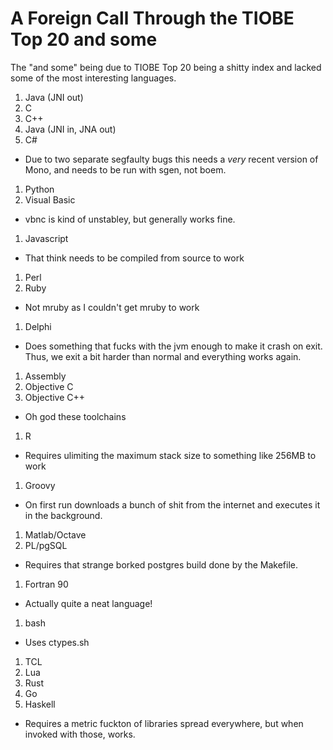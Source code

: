 A Foreign Call Through the TIOBE Top 20 and some
================================================

The "and some" being due to TIOBE Top 20 being a shitty index and lacked some of the most interesting languages.

1. Java (JNI out)
1. C
1. C++
1. Java (JNI in, JNA out)
1. C#
 * Due to two separate segfaulty bugs this needs a *very* recent version of Mono, and needs to be run with sgen, not boem.
1. Python
1. Visual Basic
 * vbnc is kind of unstabley, but generally works fine.
1. Javascript
 * That think needs to be compiled from source to work
1. Perl
1. Ruby
 * Not mruby as I couldn't get mruby to work
1. Delphi
 * Does something that fucks with the jvm enough to make it crash on exit. Thus, we exit a bit harder than normal and everything works again.
1. Assembly
1. Objective C
1. Objective C++
 * Oh god these toolchains
1. R
 * Requires ulimiting the maximum stack size to something like 256MB to work
1. Groovy
 * On first run downloads a bunch of shit from the internet and executes it in the background.
1. Matlab/Octave
1. PL/pgSQL
 * Requires that strange borked postgres build done by the Makefile.
1. Fortran 90
 * Actually quite a neat language!
1. bash
 * Uses ctypes.sh
1. TCL
1. Lua
1. Rust
1. Go
1. Haskell
 * Requires a metric fuckton of libraries spread everywhere, but when invoked with those, works.

